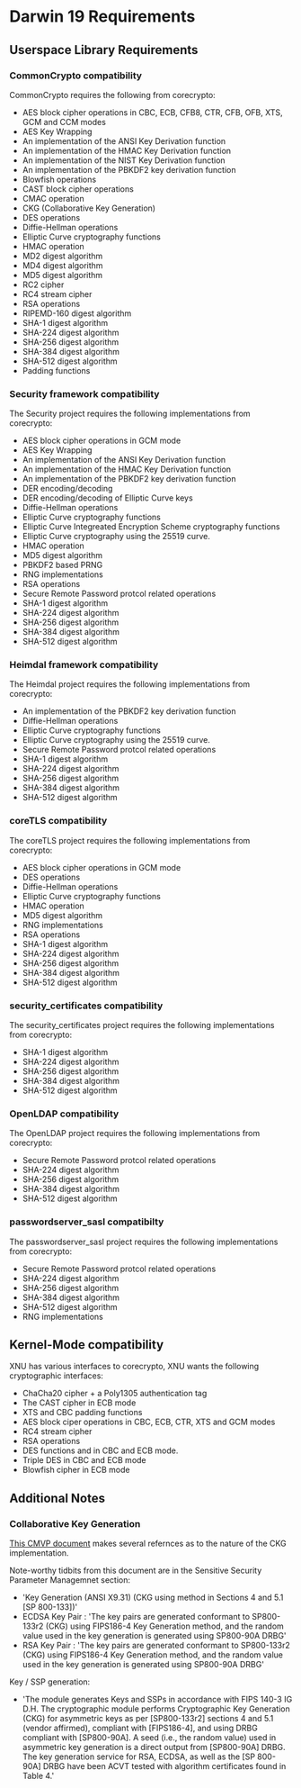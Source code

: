 # Darwin 19 Requirements

## Userspace Library Requirements

### CommonCrypto compatibility

CommonCrypto requires the following from corecrypto:
- AES block cipher operations in CBC, ECB, CFB8, CTR, CFB, OFB, XTS, GCM and CCM modes
- AES Key Wrapping
- An implementation of the ANSI Key Derivation function
- An implementation of the HMAC Key Derivation function
- An implementation of the NIST Key Derivation function
- An implementation of the PBKDF2 key derivation function
- Blowfish operations
- CAST block cipher operations
- CMAC operation
- CKG (Collaborative Key Generation)
- DES operations
- Diffie-Hellman operations
- Elliptic Curve cryptography functions
- HMAC operation
- MD2 digest algorithm
- MD4 digest algorithm
- MD5 digest algorithm
- RC2 cipher
- RC4 stream cipher
- RSA operations
- RIPEMD-160 digest algorithm
- SHA-1 digest algorithm
- SHA-224 digest algorithm
- SHA-256 digest algorithm
- SHA-384 digest algorithm
- SHA-512 digest algorithm
- Padding functions

### Security framework compatibility

The Security project requires the following implementations from corecrypto:
- AES block cipher operations in GCM mode
- AES Key Wrapping
- An implementation of the ANSI Key Derivation function
- An implementation of the HMAC Key Derivation function
- An implementation of the PBKDF2 key derivation function
- DER encoding/decoding
- DER encoding/decoding of Elliptic Curve keys
- Diffie-Hellman operations
- Elliptic Curve cryptography functions
- Elliptic Curve Integreated Encryption Scheme cryptography functions
- Elliptic Curve cryptography using the 25519 curve.
- HMAC operation
- MD5 digest algorithm
- PBKDF2 based PRNG
- RNG implementations
- RSA operations
- Secure Remote Password protcol related operations
- SHA-1 digest algorithm
- SHA-224 digest algorithm
- SHA-256 digest algorithm
- SHA-384 digest algorithm
- SHA-512 digest algorithm

### Heimdal framework compatibility

The Heimdal project requires the following implementations from corecrypto:
- An implementation of the PBKDF2 key derivation function
- Diffie-Hellman operations
- Elliptic Curve cryptography functions
- Elliptic Curve cryptography using the 25519 curve.
- Secure Remote Password protcol related operations
- SHA-1 digest algorithm
- SHA-224 digest algorithm
- SHA-256 digest algorithm
- SHA-384 digest algorithm
- SHA-512 digest algorithm

### coreTLS compatibility

The coreTLS project requires the following implementations from corecrypto:
- AES block cipher operations in GCM mode
- DES operations
- Diffie-Hellman operations
- Elliptic Curve cryptography functions
- HMAC operation
- MD5 digest algorithm
- RNG implementations
- RSA operations
- SHA-1 digest algorithm
- SHA-224 digest algorithm
- SHA-256 digest algorithm
- SHA-384 digest algorithm
- SHA-512 digest algorithm

### security_certificates compatibility

The security_certificates project requires the following implementations from corecrypto:
- SHA-1 digest algorithm
- SHA-224 digest algorithm
- SHA-256 digest algorithm
- SHA-384 digest algorithm
- SHA-512 digest algorithm

### OpenLDAP compatibility

The OpenLDAP project requires the following implementations from corecrypto:
- Secure Remote Password protcol related operations
- SHA-224 digest algorithm
- SHA-256 digest algorithm
- SHA-384 digest algorithm
- SHA-512 digest algorithm

### passwordserver_sasl compatibilty

The passwordserver_sasl project requires the following implementations from corecrypto:
- Secure Remote Password protcol related operations
- SHA-224 digest algorithm
- SHA-256 digest algorithm
- SHA-384 digest algorithm
- SHA-512 digest algorithm
- RNG implementations

## Kernel-Mode compatibility

XNU has various interfaces to corecrypto, XNU wants the following cryptographic interfaces:
- ChaCha20 cipher + a Poly1305 authentication tag
- The CAST cipher in ECB mode
- XTS and CBC padding functions
- AES block ciper operations in CBC, ECB, CTR, XTS and GCM modes
- RC4 stream cipher
- RSA operations
- DES functions and in CBC and ECB mode.
- Triple DES in CBC and ECB mode
- Blowfish cipher in ECB mode

## Additional Notes

### Collaborative Key Generation

[This  CMVP document](https://csrc.nist.gov/CSRC/media/projects/cryptographic-module-validation-program/documents/security-policies/140sp4390.pdf) makes several refernces as to the nature of the CKG implementation.

Note-worthy tidbits from this document are in the Sensitive Security Parameter Managemnet section:
- 'Key Generation (ANSI X9.31) (CKG using method in Sections 4 and 5.1 [SP 800-133])'
- ECDSA Key Pair : 'The key pairs are generated conformant to SP800-133r2 (CKG) using FIPS186-4 Key Generation method, and the random value used in the key generation is generated using SP800-90A DRBG'
- RSA Key Pair : 'The key pairs are generated conformant to SP800-133r2 (CKG) using FIPS186-4 Key Generation method, and the random value used in the key generation is generated using SP800-90A DRBG'

Key / SSP generation:
-  'The module generates Keys and SSPs in accordance with FIPS 140-3 IG D.H. The cryptographic module performs Cryptographic Key Generation (CKG) for asymmetric keys as per [SP800-133r2] sections 4 and 5.1 (vendor affirmed), compliant with [FIPS186-4], and using DRBG compliant with [SP800-90A]. A seed (i.e., the random value) used in asymmetric key generation is a direct output from [SP800-90A] DRBG. The key generation service for RSA, ECDSA, as well as the [SP 800-90A] DRBG have been ACVT tested with algorithm certificates found in Table 4.'

